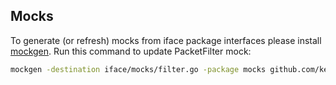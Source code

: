 ## Mocks

To generate (or refresh) mocks from iface package interfaces please install [mockgen](https://github.com/golang/mock).
Run this command to update PacketFilter mock:
```bash
mockgen -destination iface/mocks/filter.go -package mocks github.com/keyrotate/netbird/iface PacketFilter
```

